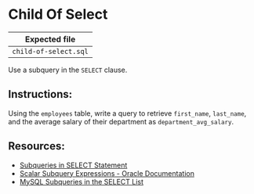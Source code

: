 # Child Of Select

| Expected file |
| ------------- |
| `child-of-select.sql` |

Use a subquery in the `SELECT` clause.

## Instructions:

Using the `employees` table, write a query to retrieve `first_name`, `last_name`, and the average salary of their department as `department_avg_salary`.

## Resources:

- [Subqueries in SELECT Statement](https://www.w3schools.com/sql/sql_subqueries.asp)
- [Scalar Subquery Expressions - Oracle Documentation](https://docs.oracle.com/database/121/SQLRF/expressions004.htm#SQLRF51180)
- [MySQL Subqueries in the SELECT List](https://dev.mysql.com/doc/refman/8.0/en/subqueries-in-select-list.html)
